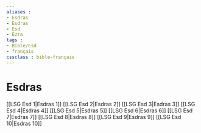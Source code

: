 ```yaml
---
aliases : 
- Esdras
- Esdras
- Esd
- Ezra
tags : 
- Bible/Esd
- français
cssclass : bible-français
---
```


# Esdras

[[LSG Esd 1|Esdras 1]]
[[LSG Esd 2|Esdras 2]]
[[LSG Esd 3|Esdras 3]]
[[LSG Esd 4|Esdras 4]]
[[LSG Esd 5|Esdras 5]]
[[LSG Esd 6|Esdras 6]]
[[LSG Esd 7|Esdras 7]]
[[LSG Esd 8|Esdras 8]]
[[LSG Esd 9|Esdras 9]]
[[LSG Esd 10|Esdras 10]]
